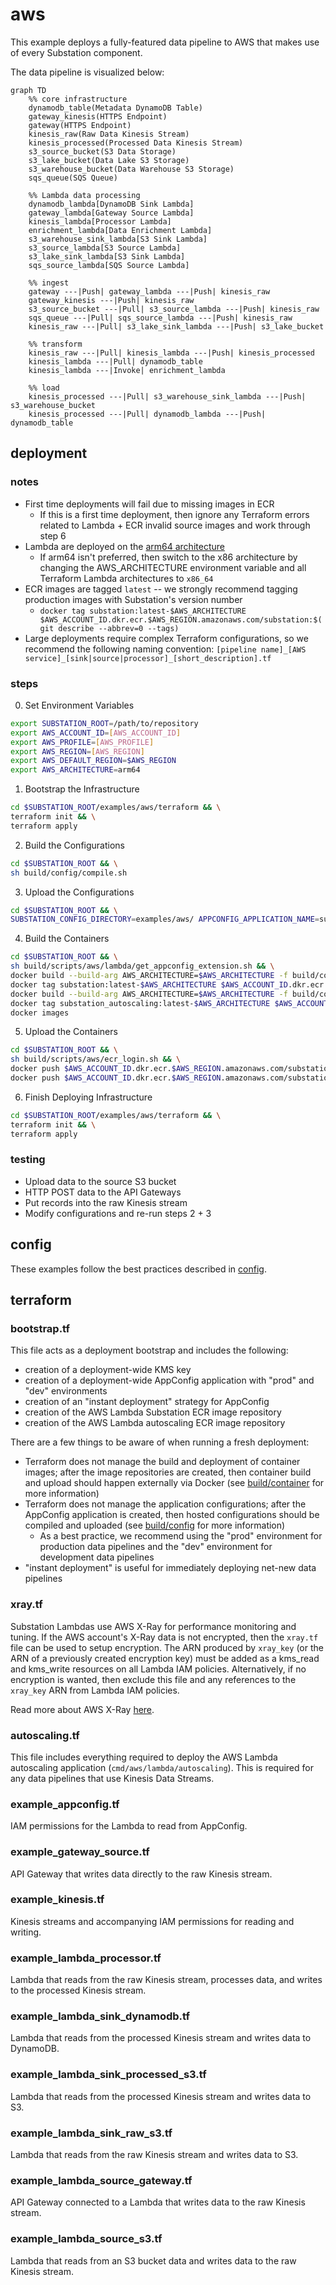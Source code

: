 # aws

This example deploys a fully-featured data pipeline to AWS that makes use of every Substation component.

The data pipeline is visualized below:

```mermaid
graph TD
    %% core infrastructure
    dynamodb_table(Metadata DynamoDB Table)
    gateway_kinesis(HTTPS Endpoint)
    gateway(HTTPS Endpoint)
    kinesis_raw(Raw Data Kinesis Stream)
    kinesis_processed(Processed Data Kinesis Stream)
    s3_source_bucket(S3 Data Storage)
    s3_lake_bucket(Data Lake S3 Storage)
    s3_warehouse_bucket(Data Warehouse S3 Storage)
    sqs_queue(SQS Queue)

    %% Lambda data processing
    dynamodb_lambda[DynamoDB Sink Lambda]
    gateway_lambda[Gateway Source Lambda]
    kinesis_lambda[Processor Lambda]
    enrichment_lambda[Data Enrichment Lambda]
    s3_warehouse_sink_lambda[S3 Sink Lambda]
    s3_source_lambda[S3 Source Lambda]
    s3_lake_sink_lambda[S3 Sink Lambda]
    sqs_source_lambda[SQS Source Lambda]

    %% ingest
    gateway ---|Push| gateway_lambda ---|Push| kinesis_raw
    gateway_kinesis ---|Push| kinesis_raw
    s3_source_bucket ---|Pull| s3_source_lambda ---|Push| kinesis_raw
    sqs_queue ---|Pull| sqs_source_lambda ---|Push| kinesis_raw
    kinesis_raw ---|Pull| s3_lake_sink_lambda ---|Push| s3_lake_bucket

    %% transform
    kinesis_raw ---|Pull| kinesis_lambda ---|Push| kinesis_processed
    kinesis_lambda ---|Pull| dynamodb_table
    kinesis_lambda ---|Invoke| enrichment_lambda

    %% load
    kinesis_processed ---|Pull| s3_warehouse_sink_lambda ---|Push| s3_warehouse_bucket
    kinesis_processed ---|Pull| dynamodb_lambda ---|Push| dynamodb_table
```

## deployment 

### notes

- First time deployments will fail due to missing images in ECR
  - If this is a first time deployment, then ignore any Terraform errors related to Lambda + ECR invalid source images and work through step 6
- Lambda are deployed on the [arm64 architecture](https://docs.aws.amazon.com/lambda/latest/dg/foundation-arch.html)
  - If arm64 isn't preferred, then switch to the x86 architecture by changing the AWS_ARCHITECTURE environment variable and all Terraform Lambda architectures to `x86_64`
- ECR images are tagged `latest` -- we strongly recommend tagging production images with Substation's version number
  - `docker tag substation:latest-$AWS_ARCHITECTURE $AWS_ACCOUNT_ID.dkr.ecr.$AWS_REGION.amazonaws.com/substation:$(git describe --abbrev=0 --tags)`
- Large deployments require complex Terraform configurations, so we recommend the following naming convention: `[pipeline name]_[AWS service]_[sink|source|processor]_[short_description].tf`

### steps

0. Set Environment Variables
```bash
export SUBSTATION_ROOT=/path/to/repository
export AWS_ACCOUNT_ID=[AWS_ACCOUNT_ID]
export AWS_PROFILE=[AWS_PROFILE]
export AWS_REGION=[AWS_REGION]
export AWS_DEFAULT_REGION=$AWS_REGION
export AWS_ARCHITECTURE=arm64
```

1. Bootstrap the Infrastructure
```bash
cd $SUBSTATION_ROOT/examples/aws/terraform && \
terraform init && \
terraform apply
```

2. Build the Configurations
```bash
cd $SUBSTATION_ROOT && \
sh build/config/compile.sh
```

3. Upload the Configurations
```bash
cd $SUBSTATION_ROOT && \
SUBSTATION_CONFIG_DIRECTORY=examples/aws/ APPCONFIG_APPLICATION_NAME=substation APPCONFIG_ENVIRONMENT=prod APPCONFIG_DEPLOYMENT_STRATEGY=Instant python3 build/config/aws/appconfig_upload.py
```

4. Build the Containers
```bash
cd $SUBSTATION_ROOT && \
sh build/scripts/aws/lambda/get_appconfig_extension.sh && \
docker build --build-arg AWS_ARCHITECTURE=$AWS_ARCHITECTURE -f build/container/aws/lambda/substation/Dockerfile -t substation:latest-$AWS_ARCHITECTURE . && \
docker tag substation:latest-$AWS_ARCHITECTURE $AWS_ACCOUNT_ID.dkr.ecr.$AWS_REGION.amazonaws.com/substation:latest && \
docker build --build-arg AWS_ARCHITECTURE=$AWS_ARCHITECTURE -f build/container/aws/lambda/autoscaling/Dockerfile -t substation_autoscaling:latest-$AWS_ARCHITECTURE . && \
docker tag substation_autoscaling:latest-$AWS_ARCHITECTURE $AWS_ACCOUNT_ID.dkr.ecr.$AWS_REGION.amazonaws.com/substation_autoscaling:latest && \
docker images
```

5. Upload the Containers
```bash
cd $SUBSTATION_ROOT && \
sh build/scripts/aws/ecr_login.sh && \
docker push $AWS_ACCOUNT_ID.dkr.ecr.$AWS_REGION.amazonaws.com/substation:latest && \
docker push $AWS_ACCOUNT_ID.dkr.ecr.$AWS_REGION.amazonaws.com/substation_autoscaling:latest
```

6. Finish Deploying Infrastructure
```bash
cd $SUBSTATION_ROOT/examples/aws/terraform && \
terraform init && \
terraform apply
```

### testing

- Upload data to the source S3 bucket
- HTTP POST data to the API Gateways
- Put records into the raw Kinesis stream
- Modify configurations and re-run steps 2 + 3

## config

These examples follow the best practices described in [config](/config/).

## terraform

### bootstrap.tf

This file acts as a deployment bootstrap and includes the following:

- creation of a deployment-wide KMS key
- creation of a deployment-wide AppConfig application with "prod" and "dev" environments
- creation of an "instant deployment" strategy for AppConfig
- creation of the AWS Lambda Substation ECR image repository
- creation of the AWS Lambda autoscaling ECR image repository

There are a few things to be aware of when running a fresh deployment:

- Terraform does not manage the build and deployment of container images; after the image repositories are created, then container build and upload should happen externally via Docker (see [build/container](/build/container/) for more information)
- Terraform does not manage the application configurations; after the AppConfig application is created, then hosted configurations should be compiled and uploaded (see [build/config](/build/config/) for more information)
  - As a best practice, we recommend using the "prod" environment for production data pipelines and the "dev" environment for development data pipelines
- "instant deployment" is useful for immediately deploying net-new data pipelines

### xray.tf

Substation Lambdas use AWS X-Ray for performance monitoring and tuning. If the AWS account's X-Ray data is not encrypted, then the `xray.tf` file can be used to setup encryption. The ARN produced by `xray_key` (or the ARN of a previously created encryption key) must be added as a kms_read and kms_write resources on all Lambda IAM policies. Alternatively, if no encryption is wanted, then exclude this file and any references to the `xray_key` ARN from Lambda IAM policies.

Read more about AWS X-Ray [here](https://aws.amazon.com/xray/).

### autoscaling.tf

This file includes everything required to deploy the AWS Lambda autoscaling application (`cmd/aws/lambda/autoscaling`). This is required for any data pipelines that use Kinesis Data Streams.

### example_appconfig.tf

IAM permissions for the Lambda to read from AppConfig.

### example_gateway_source.tf

API Gateway that writes data directly to the raw Kinesis stream.

### example_kinesis.tf

Kinesis streams and accompanying IAM permissions for reading and writing. 

### example_lambda_processor.tf

Lambda that reads from the raw Kinesis stream, processes data, and writes to the processed Kinesis stream.

### example_lambda_sink_dynamodb.tf

Lambda that reads from the processed Kinesis stream and writes data to DynamoDB.

### example_lambda_sink_processed_s3.tf

Lambda that reads from the processed Kinesis stream and writes data to S3.

### example_lambda_sink_raw_s3.tf

Lambda that reads from the raw Kinesis stream and writes data to S3.

### example_lambda_source_gateway.tf

API Gateway connected to a Lambda that writes data to the raw Kinesis stream.

### example_lambda_source_s3.tf

Lambda that reads from an S3 bucket data and writes data to the raw Kinesis stream.
